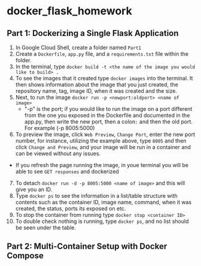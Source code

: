 # docker_flask_homework

## Part 1: Dockerizing a Single Flask Application
1. In Google Cloud Shell, create a folder named `Part1`
2. Create a `Dockerfile`, `app.py` file, and a `requirements.txt` file within the folder.
3. In the terminal, type `docker build -t <the name of the image you would like to build> . `
4. To see the images that it created type `docker images` into the terminal. It then shows information about the image that you just created, the repository name, tag, image ID, when it was created and the size.
5. Next, to run the image `docker run -p <newport:oldport> <name of image>`
   - "-p" is the port; if you would like to run the image on a port different from the one you exposed in the Dockerfile and documented in the app.py, then write the new port, then a colon`:` and then the old port. For example (-p 8005:5000)
6. To preview the image, click `Web Preview`, `Change Port`, enter the new port number, for instance, utilizing the example above, type `8005` and then click `Change and Preview`, and your image will be run in a container and can be viewed without any issues.
  - If you refresh the page running the image, in youe terminal you will be able to see `GET responses` and dockerized
7. To detach `docker run -d -p 8005:5000 <name of image>` and this will give you an ID. 
8. Type `docker ps` to see the information in a list/table structure with contents such as the container ID, image name, command, when it was created, the status, ports its exposed on etc.
9. To stop the container from running type `docker stop <container ID>`
10. To double check nothing is running, type `docker ps`, and no list should be seen under the table.

## Part 2: Multi-Container Setup with Docker Compose 
